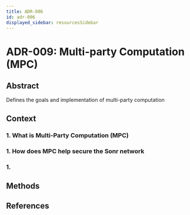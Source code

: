```yaml
---
title: ADR-006
id: adr-006
displayed_sidebar: resourcesSidebar
---
```

# ADR-009: Multi-party Computation (MPC)

## Abstract
Defines the goals and implementation of multi-party computation

## Context
### 1. What is Multi-Party Computation (MPC)
### 1. How does MPC help secure the Sonr network 
### 1. 
## Methods

## References
